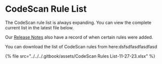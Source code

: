 # CodeScan Rule List

The CodeScan rule list is always expanding. You can view the complete current list in the latest file below.

Our [Release Notes](https://knowledgebase.autorabit.com/codescan/docs/codescan-release-notes) also have a record of when certain rules were added.

You can download the list of CodeScan rules from here:dsfsdfasdfasdfasd

{% file src="../../../.gitbook/assets/CodeScan Rules List-11-27-23.xlsx" %}
